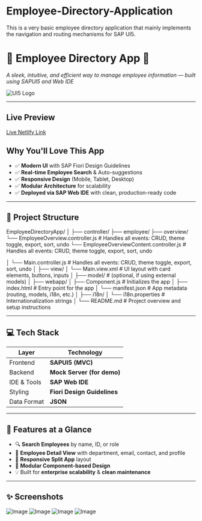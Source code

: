 # Employee-Directory-Application
This is a very basic employee directory application that mainly implements the navigation and routing mechanisms for SAP UI5.
# 👥 Employee Directory App 📇  
*A sleek, intuitive, and efficient way to manage employee information — built using SAPUI5 and Web IDE*

![UI5 Logo]()

---
## Live Preview
[Live Netlify Link](https://employeedirectoryapplication.netlify.app/)

##  Why You'll Love This App

- ✅ **Modern UI** with SAP Fiori Design Guidelines  
- ✅ **Real-time Employee Search** & Auto-suggestions  
- ✅ **Responsive Design** (Mobile, Tablet, Desktop)  
- ✅ **Modular Architecture** for scalability  
- ✅ **Deployed via SAP Web IDE** with clean, production-ready code

---

## 🚀 Project Structure 
EmployeeDirectoryApp/
│
├── controller/
     ├── employee/
         ├── overview/
              └── EmployeeOverview.controller.js # Handles all events: CRUD, theme toggle, export, sort, undo
              └── EmployeeOverviewContent.controller.js # Handles all events: CRUD, theme toggle, export, sort, undo
            
│ └── Main.controller.js # Handles all events: CRUD, theme toggle, export, sort, undo
│
├── view/
│ └── Main.view.xml # UI layout with card elements, buttons, inputs
│
├── model/ # (optional, if using external models)
│
├── webapp/
│ ├── Component.js # Initializes the app
│ ├── index.html # Entry point for the app
│ └── manifest.json # App metadata (routing, models, i18n, etc.)
│
├── i18n/
│ └── i18n.properties # Internationalization strings
│
└── README.md # Project overview and setup instructions

---

## 💻 Tech Stack

| Layer        | Technology         |
|--------------|--------------------|
| Frontend     | **SAPUI5 (MVC)**   |
| Backend      | **Mock Server (for demo)** |
| IDE & Tools  | **SAP Web IDE**    |
| Styling      | **Fiori Design Guidelines** |
| Data Format  | **JSON**           |

---

## 🧠 Features at a Glance

- 🔍 **Search Employees** by name, ID, or role  
- 📄 **Employee Detail View** with department, email, contact, and profile  
- 🧭 **Responsive Split App** layout  
- 📁 **Modular Component-based Design**  
- 💡 Built for **enterprise scalability** & **clean maintenance**

---

## ✨ Screenshots


![Image](https://github.com/user-attachments/assets/ff36ee9b-d3d8-4403-8407-b45c8fa98038)
![Image](https://github.com/user-attachments/assets/427b7fde-64cd-411e-9c53-930e0bc55166)
![Image](https://github.com/user-attachments/assets/e7c8c256-1f35-4af4-8ac5-5a6db49f929e)
![Image](https://github.com/user-attachments/assets/38eed01e-c049-439c-b396-2e16fa3ecd45)

